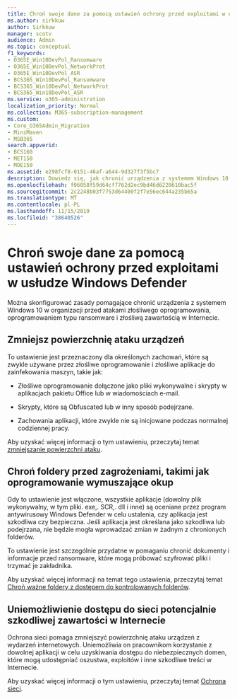 ```yaml
---
title: Chroń swoje dane za pomocą ustawień ochrony przed exploitami w usłudze Windows Defender
ms.author: sirkkuw
author: Sirkkuw
manager: scotv
audience: Admin
ms.topic: conceptual
f1_keywords:
- O365E_Win10DevPol_Ransomware
- O365E_Win10DevPol_NetworkProt
- O365E_Win10DevPol_ASR
- BCS365_Win10DevPol_Ransomware
- BCS365_Win10DevPol_NetworkProt
- BCS365_Win10DevPol_ASR
ms.service: o365-administration
localization_priority: Normal
ms.collection: M365-subscription-management
ms.custom:
- Core_O365Admin_Migration
- MiniMaven
- MSB365
search.appverid:
- BCS160
- MET150
- MOE150
ms.assetid: e298fcf8-0151-46af-a644-9d327f3f5bc7
description: Dowiedz się, jak chronić urządzenia z systemem Windows 10 w organizacji przed atakami złośliwego oprogramowania, oprogramowaniem typu ransomware i złośliwą zawartością w Internecie.
ms.openlocfilehash: f06058f59d64cf7762d2ec9bd46d6220610bac5f
ms.sourcegitcommit: 2c2248b03f7753d64490f2f7e56ec644a235b65a
ms.translationtype: MT
ms.contentlocale: pl-PL
ms.lasthandoff: 11/15/2019
ms.locfileid: "38640526"
---
```

# <a name="protect-your-data-with-windows-defender-exploit-guard-settings"></a>Chroń swoje dane za pomocą ustawień ochrony przed exploitami w usłudze Windows Defender

Można skonfigurować zasady pomagające chronić urządzenia z systemem Windows 10 w organizacji przed atakami złośliwego oprogramowania, oprogramowaniem typu ransomware i złośliwą zawartością w Internecie.
  
## <a name="reduce-the-attack-surface-of-devices"></a>Zmniejsz powierzchnię ataku urządzeń

To ustawienie jest przeznaczony dla określonych zachowań, które są zwykle używane przez złośliwe oprogramowanie i złośliwe aplikacje do zainfekowania maszyn, takie jak:
  
- Złośliwe oprogramowanie dołączone jako pliki wykonywalne i skrypty w aplikacjach pakietu Office lub w wiadomościach e-mail.
    
- Skrypty, które są Obfuscated lub w inny sposób podejrzane.
    
- Zachowania aplikacji, które zwykle nie są inicjowane podczas normalnej codziennej pracy.
    
Aby uzyskać więcej informacji o tym ustawieniu, przeczytaj temat [zmniejszanie powierzchni ataku](https://go.microsoft.com/fwlink/?linkid=870417).
  
## <a name="protect-folders-from-threats-such-as-ransomware"></a>Chroń foldery przed zagrożeniami, takimi jak oprogramowanie wymuszające okup

Gdy to ustawienie jest włączone, wszystkie aplikacje (dowolny plik wykonywalny, w tym pliki. exe,. SCR,. dll i inne) są oceniane przez program antywirusowy Windows Defender w celu ustalenia, czy aplikacja jest szkodliwa czy bezpieczna. Jeśli aplikacja jest określana jako szkodliwa lub podejrzana, nie będzie mogła wprowadzać zmian w żadnym z chronionych folderów.
  
To ustawienie jest szczególnie przydatne w pomaganiu chronić dokumenty i informacje przed ransomware, które mogą próbować szyfrować pliki i trzymać je zakładnika.
  
Aby uzyskać więcej informacji na temat tego ustawienia, przeczytaj temat [Chroń ważne foldery z dostępem do kontrolowanych folderów](https://go.microsoft.com/fwlink/?linkid=870418).
  
## <a name="prevent-network-access-to-potentially-malicious-content-on-the-internet"></a>Uniemożliwienie dostępu do sieci potencjalnie szkodliwej zawartości w Internecie

Ochrona sieci pomaga zmniejszyć powierzchnię ataku urządzeń z wydarzeń internetowych. Uniemożliwia on pracownikom korzystanie z dowolnej aplikacji w celu uzyskiwania dostępu do niebezpiecznych domen, które mogą udostępniać oszustwa, exploitów i inne szkodliwe treści w Internecie.
  
Aby uzyskać więcej informacji o tym ustawieniu, przeczytaj temat [Ochrona sieci](https://go.microsoft.com/fwlink/?linkid=870419).
  

